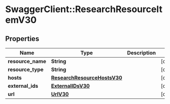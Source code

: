 # SwaggerClient::ResearchResourceItemV30

## Properties
Name | Type | Description | Notes
------------ | ------------- | ------------- | -------------
**resource_name** | **String** |  | [optional] 
**resource_type** | **String** |  | [optional] 
**hosts** | [**ResearchResourceHostsV30**](ResearchResourceHostsV30.md) |  | [optional] 
**external_ids** | [**ExternalIDsV30**](ExternalIDsV30.md) |  | [optional] 
**url** | [**UrlV30**](UrlV30.md) |  | [optional] 


